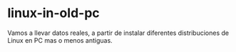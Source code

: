 # linux-in-old-pc

Vamos a llevar datos reales, a partir de instalar diferentes distribuciones de Linux en PC mas o menos antiguas.


